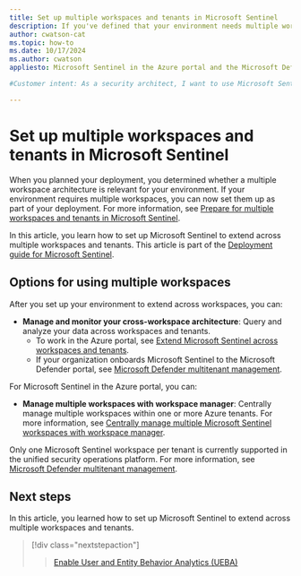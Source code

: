 ```yaml
---
title: Set up multiple workspaces and tenants in Microsoft Sentinel
description: If you've defined that your environment needs multiple workspaces, you now set up your multiple workspace architecture in Microsoft Sentinel.
author: cwatson-cat
ms.topic: how-to
ms.date: 10/17/2024
ms.author: cwatson
appliesto: Microsoft Sentinel in the Azure portal and the Microsoft Defender portal

#Customer intent: As a security architect, I want to use Microsoft Sentinel across multiple workspaces so that I can efficiently monitor and analyze security data across my entire organization.

---
```


# Set up multiple workspaces and tenants in Microsoft Sentinel

When you planned your deployment, you determined whether a multiple workspace architecture is relevant for your environment. If your environment requires multiple workspaces, you can now set them up as part of your deployment. For more information, see [Prepare for multiple workspaces and tenants in Microsoft Sentinel](prepare-multiple-workspaces.md).

In this article, you learn how to set up Microsoft Sentinel to extend across multiple workspaces and tenants. This article is part of the [Deployment guide for Microsoft Sentinel](deploy-overview.md).

## Options for using multiple workspaces

After you set up your environment to extend across workspaces, you can: 

- **Manage and monitor your cross-workspace architecture**: Query and analyze your data across workspaces and tenants. 
  - To work in the Azure portal, see [Extend Microsoft Sentinel across workspaces and tenants](extend-sentinel-across-workspaces-tenants.md).
  - If your organization onboards Microsoft Sentinel to the Microsoft Defender portal, see [Microsoft Defender multitenant management](/defender-xdr/mto-overview).

For Microsoft Sentinel in the Azure portal, you can:

- **Manage multiple workspaces with workspace manager**: Centrally manage multiple workspaces within one or more Azure tenants. For more information, see [Centrally manage multiple Microsoft Sentinel workspaces with workspace manager](workspace-manager.md).

Only one Microsoft Sentinel workspace per tenant is currently supported in the unified security operations platform. For more information, see [Microsoft Defender multitenant management](/defender-xdr/mto-overview).

## Next steps

In this article, you learned how to set up Microsoft Sentinel to extend across multiple workspaces and tenants.

> [!div class="nextstepaction"]
>>[Enable User and Entity Behavior Analytics (UEBA)](enable-entity-behavior-analytics.md)
